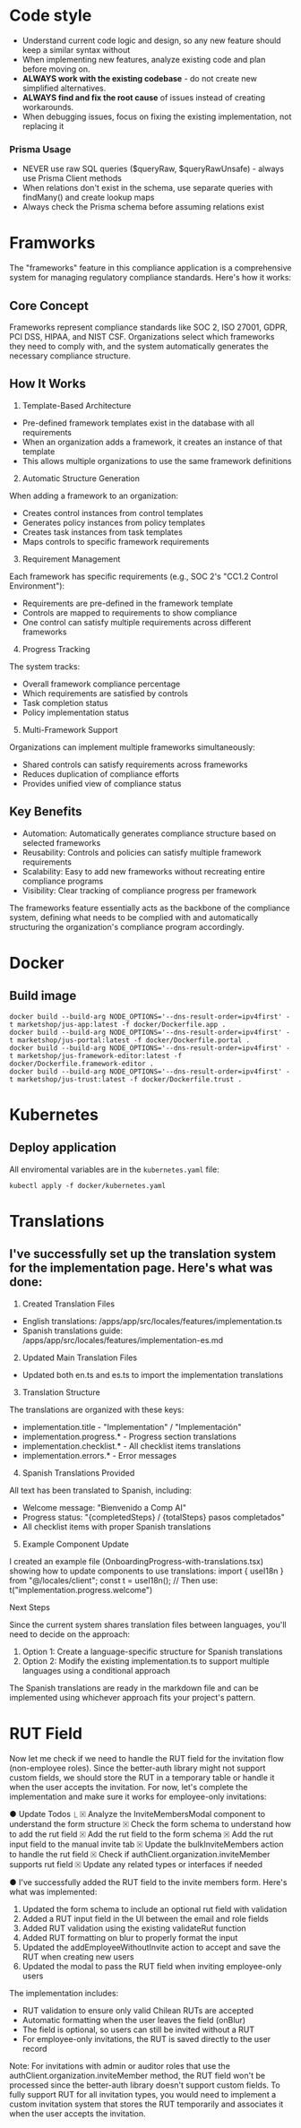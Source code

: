 # Code style

- Understand current code logic and design, so any new feature should keep a similar syntax without
- When implementing new features, analyze  existing code and plan before moving on.
- **ALWAYS work with the existing codebase** - do not create new simplified alternatives.
- **ALWAYS find and fix the root cause** of issues instead of creating workarounds.
- When debugging issues, focus on fixing the existing implementation, not replacing it

### Prisma Usage

- NEVER use raw SQL queries ($queryRaw, $queryRawUnsafe) - always use Prisma Client methods
- When relations don't exist in the schema, use separate queries with findMany() and create lookup maps
- Always check the Prisma schema before assuming relations exist

# Framworks

The "frameworks" feature in this compliance application is a comprehensive system for managing
  regulatory compliance standards. Here's how it works:

##  Core Concept

  Frameworks represent compliance standards like SOC 2, ISO 27001, GDPR, PCI DSS, HIPAA, and NIST CSF.
   Organizations select which frameworks they need to comply with, and the system automatically
  generates the necessary compliance structure.

##  How It Works

  1. Template-Based Architecture

  - Pre-defined framework templates exist in the database with all requirements
  - When an organization adds a framework, it creates an instance of that template
  - This allows multiple organizations to use the same framework definitions

  2. Automatic Structure Generation

  When adding a framework to an organization:
  - Creates control instances from control templates
  - Generates policy instances from policy templates
  - Creates task instances from task templates
  - Maps controls to specific framework requirements

  3. Requirement Management

  Each framework has specific requirements (e.g., SOC 2's "CC1.2 Control Environment"):
  - Requirements are pre-defined in the framework template
  - Controls are mapped to requirements to show compliance
  - One control can satisfy multiple requirements across different frameworks

  4. Progress Tracking

  The system tracks:
  - Overall framework compliance percentage
  - Which requirements are satisfied by controls
  - Task completion status
  - Policy implementation status

  5. Multi-Framework Support

  Organizations can implement multiple frameworks simultaneously:
  - Shared controls can satisfy requirements across frameworks
  - Reduces duplication of compliance efforts
  - Provides unified view of compliance status

##  Key Benefits

  - Automation: Automatically generates compliance structure based on selected frameworks
  - Reusability: Controls and policies can satisfy multiple framework requirements
  - Scalability: Easy to add new frameworks without recreating entire compliance programs
  - Visibility: Clear tracking of compliance progress per framework

  The frameworks feature essentially acts as the backbone of the compliance system, defining what
  needs to be complied with and automatically structuring the organization's compliance program
  accordingly.

  # Docker
  ## Build image

  ```
  docker build --build-arg NODE_OPTIONS='--dns-result-order=ipv4first' -t marketshop/jus-app:latest -f docker/Dockerfile.app .
  docker build --build-arg NODE_OPTIONS='--dns-result-order=ipv4first' -t marketshop/jus-portal:latest -f docker/Dockerfile.portal .
  docker build --build-arg NODE_OPTIONS='--dns-result-order=ipv4first' -t marketshop/jus-framework-editor:latest -f docker/Dockerfile.framework-editor .
  docker build --build-arg NODE_OPTIONS='--dns-result-order=ipv4first' -t marketshop/jus-trust:latest -f docker/Dockerfile.trust .
  ```

  # Kubernetes
  ## Deploy application

  All enviromental variables are in the `kubernetes.yaml` file:

  ```
  kubectl apply -f docker/kubernetes.yaml
  ```

  # Translations

  ## I've successfully set up the translation system for the implementation page. Here's what was done:

  1. Created Translation Files

  - English translations: /apps/app/src/locales/features/implementation.ts
  - Spanish translations guide: /apps/app/src/locales/features/implementation-es.md

  2. Updated Main Translation Files

  - Updated both en.ts and es.ts to import the implementation translations

  3. Translation Structure

  The translations are organized with these keys:
  - implementation.title - "Implementation" / "Implementación"
  - implementation.progress.* - Progress section translations
  - implementation.checklist.* - All checklist items translations
  - implementation.errors.* - Error messages

  4. Spanish Translations Provided

  All text has been translated to Spanish, including:
  - Welcome message: "Bienvenido a Comp AI"
  - Progress status: "{completedSteps} / {totalSteps} pasos completados"
  - All checklist items with proper Spanish translations

  5. Example Component Update

  I created an example file (OnboardingProgress-with-translations.tsx) showing how to update
  components to use translations:
  import { useI18n } from "@/locales/client";
  const t = useI18n();
  // Then use: t("implementation.progress.welcome")

  Next Steps

  Since the current system shares translation files between languages, you'll need to decide on the
  approach:

  1. Option 1: Create a language-specific structure for Spanish translations
  2. Option 2: Modify the existing implementation.ts to support multiple languages using a
  conditional approach

  The Spanish translations are ready in the markdown file and can be implemented using whichever
  approach fits your project's pattern.

  # RUT Field

  Now let me check if we need to handle the RUT field for the invitation flow (non-employee roles). Since the
  better-auth library might not support custom fields, we should store the RUT in a temporary table or handle it
  when the user accepts the invitation. For now, let's complete the implementation and make sure it works for
  employee-only invitations:

● Update Todos
  ⎿  ☒ Analyze the InviteMembersModal component to understand the form structure
     ☒ Check the form schema to understand how to add the rut field
     ☒ Add the rut field to the form schema
     ☒ Add the rut input field to the manual invite tab
     ☒ Update the bulkInviteMembers action to handle the rut field
     ☒ Check if authClient.organization.inviteMember supports rut field
     ☒ Update any related types or interfaces if needed

● I've successfully added the RUT field to the invite members form. Here's what was implemented:

  1. Updated the form schema to include an optional rut field with validation
  2. Added a RUT input field in the UI between the email and role fields
  3. Added RUT validation using the existing validateRut function
  4. Added RUT formatting on blur to properly format the input
  5. Updated the addEmployeeWithoutInvite action to accept and save the RUT when creating new users
  6. Updated the modal to pass the RUT field when inviting employee-only users

  The implementation includes:
  - RUT validation to ensure only valid Chilean RUTs are accepted
  - Automatic formatting when the user leaves the field (onBlur)
  - The field is optional, so users can still be invited without a RUT
  - For employee-only invitations, the RUT is saved directly to the user record

  Note: For invitations with admin or auditor roles that use the authClient.organization.inviteMember method, the
  RUT field won't be processed since the better-auth library doesn't support custom fields. To fully support RUT
  for all invitation types, you would need to implement a custom invitation system that stores the RUT temporarily
   and associates it when the user accepts the invitation.